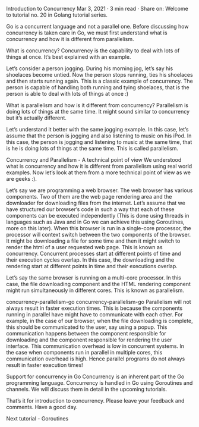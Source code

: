 Introduction to Concurrency
Mar 3, 2021
· 3 min read
 · Share on:
Welcome to tutorial no. 20 in Golang tutorial series.

Go is a concurrent language and not a parallel one. Before discussing how concurrency is taken care in Go, we must first understand what is concurrency and how it is different from parallelism.

What is concurrency?
Concurrency is the capability to deal with lots of things at once. It’s best explained with an example.

Let’s consider a person jogging. During his morning jog, let’s say his shoelaces become untied. Now the person stops running, ties his shoelaces and then starts running again. This is a classic example of concurrency. The person is capable of handling both running and tying shoelaces, that is the person is able to deal with lots of things at once :)

What is parallelism and how is it different from concurrency?
Parallelism is doing lots of things at the same time. It might sound similar to concurrency but it’s actually different.

Let’s understand it better with the same jogging example. In this case, let’s assume that the person is jogging and also listening to music on his iPod. In this case, the person is jogging and listening to music at the same time, that is he is doing lots of things at the same time. This is called parallelism.

Concurrency and Parallelism - A technical point of view
We understood what is concurrency and how it is different from parallelism using real world examples. Now let’s look at them from a more technical point of view as we are geeks :).

Let’s say we are programming a web browser. The web browser has various components. Two of them are the web page rendering area and the downloader for downloading files from the internet. Let’s assume that we have structured our browser’s code in such a way that each of these components can be executed independently (This is done using threads in languages such as Java and in Go we can achieve this using Goroutines, more on this later). When this browser is run in a single-core processor, the processor will context switch between the two components of the browser. It might be downloading a file for some time and then it might switch to render the html of a user requested web page. This is known as concurrency. Concurrent processes start at different points of time and their execution cycles overlap. In this case, the downloading and the rendering start at different points in time and their executions overlap.

Let’s say the same browser is running on a multi-core processor. In this case, the file downloading component and the HTML rendering component might run simultaneously in different cores. This is known as parallelism.

concurrency-parallelism-go
concurrency-parallelism-go
Parallelism will not always result in faster execution times. This is because the components running in parallel have might have to communicate with each other. For example, in the case of our browser, when the file downloading is complete, this should be communicated to the user, say using a popup. This communication happens between the component responsible for downloading and the component responsible for rendering the user interface. This communication overhead is low in concurrent systems. In the case when components run in parallel in multiple cores, this communication overhead is high. Hence parallel programs do not always result in faster execution times!

Support for concurrency in Go
Concurrency is an inherent part of the Go programming language. Concurrency is handled in Go using Goroutines and channels. We will discuss them in detail in the upcoming tutorials.

That’s it for introduction to concurrency. Please leave your feedback and comments. Have a good day.

Next tutorial - Goroutines
